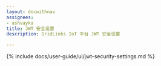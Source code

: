 ```yaml
---
layout: docwithnav
assignees:
- ashvayka
title: JWT 安全设置
description: GridLinks IoT 平台 JWT 安全设置

---
```


{% include docs/user-guide/ui/jwt-security-settings.md %}